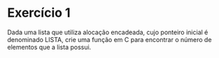 # Exercício 1
 
 Dada uma lista que utiliza alocação encadeada, cujo ponteiro inicial é denominado LISTA, crie uma função em C para encontrar o número de elementos que a lista possui.